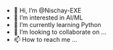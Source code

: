 - 👋 Hi, I’m @Nischay-EXE
- 👀 I’m interested in AI/ML
- 🌱 I’m currently learning Python
- 💞️ I’m looking to collaborate on ...
- 📫 How to reach me ...

<!---
Nischay-EXE/Nischay-EXE is a ✨ special ✨ repository because its `README.md` (this file) appears on your GitHub profile.
You can click the Preview link to take a look at your changes.
--->
